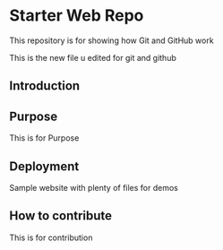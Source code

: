 # Starter Web Repo

This repository is for showing how Git and GitHub work

This is the new file u edited for git and github
## Introduction


## Purpose

This is for Purpose

## Deployment


Sample website with plenty of files for demos

## How to contribute

This is for contribution